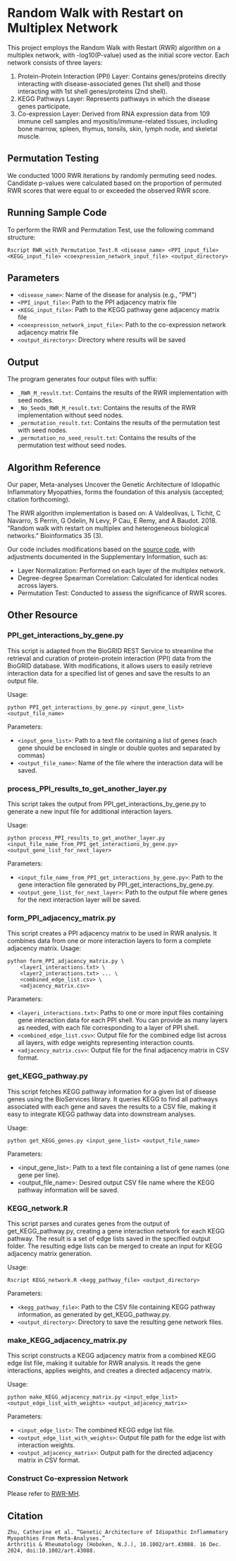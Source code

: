 # Random Walk with Restart on Multiplex Network
This project employs the Random Walk with Restart (RWR) algorithm on a multiplex network, with -log10(P-value) used as the initial score vector. Each network consists of three layers:

1. Protein-Protein Interaction (PPI) Layer: Contains genes/proteins directly interacting with disease-associated genes (1st shell) and those interacting with 1st shell genes/proteins (2nd shell).
2. KEGG Pathways Layer: Represents pathways in which the disease genes participate.
3. Co-expression Layer: Derived from RNA expression data from 109 immune cell samples and myositis/immune-related tissues, including bone marrow, spleen, thymus, tonsils, skin, lymph node, and skeletal muscle.

## Permutation Testing
We conducted 1000 RWR iterations by randomly permuting seed nodes. Candidate p-values were calculated based on the proportion of permuted RWR scores that were equal to or exceeded the observed RWR score.

## Running Sample Code
To perform the RWR and Permutation Test, use the following command structure:
```
Rscript RWR_with_Permutation_Test.R <disease_name> <PPI_input_file> <KEGG_input_file> <coexpression_network_input_file> <output_directory>
```
## Parameters
 - ```<disease_name>```: Name of the disease for analysis (e.g., "PM")
 - ```<PPI_input_file>```: Path to the PPI adjacency matrix file
 - ```<KEGG_input_file>```: Path to the KEGG pathway gene adjacency matrix file
 - ```<coexpression_network_input_file>```: Path to the co-expression network adjacency matrix file
 - ```<output_directory>```: Directory where results will be saved
## Output
The program generates four output files with suffix:
 - ```_RWR_M_result.txt```: Contains the results of the RWR implementation with seed nodes.
 - ```_No_Seeds_RWR_M_result.txt```: Contains the results of the RWR implementation without seed nodes.
 - ```_permutation_result.txt```: Contains the results of the permutation test with seed nodes.
 - ```_permutation_no_seed_result.txt```: Contains the results of the permutation test without seed nodes.
## Algorithm Reference
Our paper, Meta-analyses Uncover the Genetic Architecture of Idiopathic Inflammatory Myopathies, forms the foundation of this analysis (accepted; citation forthcoming).

The RWR algorithm implementation is based on:
A Valdeolivas, L Tichit, C Navarro, S Perrin, G Odelin, N Levy, P Cau, E Remy, and A Baudot. 2018. “Random walk with restart on multiplex and heterogeneous biological networks.” Bioinformatics 35 (3).

Our code includes modifications based on the [source code](https://github.com/alberto-valdeolivas/RWR-MH/tree/master/RWR-M.zip), with adjustments documented in the Supplementary Information, such as:

 - Layer Normalization: Performed on each layer of the multiplex network.
 - Degree-degree Spearman Correlation: Calculated for identical nodes across layers.
 - Permutation Test: Conducted to assess the significance of RWR scores.
## Other Resource
### PPI_get_interactions_by_gene.py
This script is adapted from the BioGRID REST Service to streamline the retrieval and curation of protein-protein interaction (PPI) data from the BioGRID database. With modifications, it allows users to easily retrieve interaction data for a specified list of genes and save the results to an output file.

Usage:
```
python PPI_get_interactions_by_gene.py <input_gene_list> <output_file_name>
```
Parameters:
 - ```<input_gene_list>```: Path to a text file containing a list of genes (each gene should be enclosed in single or double quotes and separated by commas)
 - ```<output_file_name>```: Name of the file where the interaction data will be saved.
### process_PPI_results_to_get_another_layer.py
This script takes the output from PPI_get_interactions_by_gene.py to generate a new input file for additional interaction layers.

Usage:
```
python process_PPI_results_to_get_another_layer.py <input_file_name_from_PPI_get_interactions_by_gene.py> <output_gene_list_for_next_layer>
```
Parameters:
 - ```<input_file_name_from_PPI_get_interactions_by_gene.py>```: Path to the gene interaction file generated by PPI_get_interactions_by_gene.py.
 - ```<output_gene_list_for_next_layer>```: Path to the output file where genes for the next interaction layer will be saved.

### form_PPI_adjacency_matrix.py
This script creates a PPI adjacency matrix to be used in RWR analysis. It combines data from one or more interaction layers to form a complete adjacency matrix.
Usage:
```
python form_PPI_adjacency_matrix.py \
    <layer1_interactions.txt> \
    <layer2_interactions.txt> ... \
    <combined_edge_list.csv> \
    <adjacency_matrix.csv>
```
Parameters:
 - ```<layeri_interactions.txt>```: Paths to one or more input files containing gene interaction data for each PPI shell. You can provide as many layers as needed, with each file corresponding to a layer of PPI shell.
 - ```<combined_edge_list.csv>```: Output file for the combined edge list across all layers, with edge weights representing interaction counts.
 - ```<adjacency_matrix.csv>```: Output file for the final adjacency matrix in CSV format.

### get_KEGG_pathway.py
This script fetches KEGG pathway information for a given list of disease genes using the BioServices library. It queries KEGG to find all pathways associated with each gene and saves the results to a CSV file, making it easy to integrate KEGG pathway data into downstream analyses.

Usage:
```
python get_KEGG_genes.py <input_gene_list> <output_file_name>
```
Parameters:
 - <input_gene_list>: Path to a text file containing a list of gene names (one gene per line).
 - <output_file_name>: Desired output CSV file name where the KEGG pathway information will be saved.

### KEGG_network.R
This script parses and curates genes from the output of get_KEGG_pathway.py, creating a gene interaction network for each KEGG pathway. The result is a set of edge lists saved in the specified output folder. The resulting edge lists can be merged to create an input for KEGG adjacency matrix generation.

Usage:
```
Rscript KEGG_network.R <kegg_pathway_file> <output_directory>
```
Parameters:
 - ```<kegg_pathway_file>```: Path to the CSV file containing KEGG pathway information, as generated by get_KEGG_pathway.py.
 - ```<output_directory>```: Directory to save the resulting gene network files.
   
### make_KEGG_adjacency_matrix.py
This script constructs a KEGG adjacency matrix from a combined KEGG edge list file, making it suitable for RWR analysis. It reads the gene interactions, applies weights, and creates a directed adjacency matrix.

Usage:
```
python make_KEGG_adjacency_matrix.py <input_edge_list> <output_edge_list_with_weights> <output_adjacency_matrix>
```
Parameters:
 - ```<input_edge_list>```: The combined KEGG edge list file.
 - ```<output_edge_list_with_weights>```: Output file path for the edge list with interaction weights.
 - ```<output_adjacency_matrix>```: Output path for the directed adjacency matrix in CSV format.

### Construct Co-expression Network
Please refer to [RWR-MH](https://github.com/alberto-valdeolivas/RWR-MH/tree/master/Scripts_and_Files/Network_Generation/Generate_Coexpression_Network.R).
## Citation
```
Zhu, Catherine et al. “Genetic Architecture of Idiopathic Inflammatory Myopathies From Meta-Analyses.”
Arthritis & Rheumatology (Hoboken, N.J.), 10.1002/art.43088. 16 Dec. 2024, doi:10.1002/art.43088.
```


